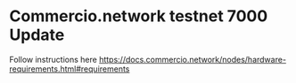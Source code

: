 # Commercio.network testnet 7000 Update

Follow instructions here https://docs.commercio.network/nodes/hardware-requirements.html#requirements